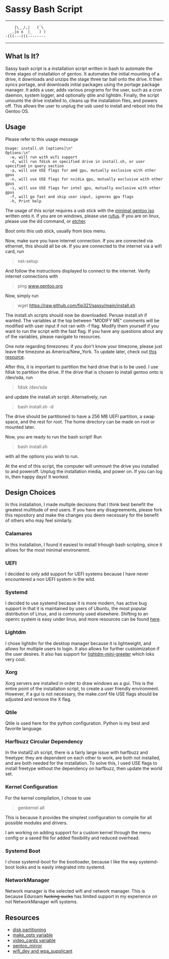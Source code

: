 # Sassy Bash Script
---

        |\__/,|   (`\
      _.|o o  |_   ) )
    -(((---(((--------

---
## What Is It?

Sassy bash script is a installation script written in bash to automate the three stages of installation of gentoo. It automates the initial mounting of a drive, it downloads and unzips the stage three tar ball onto the drive. It then syncs portage, and downloads initial packages using the portage package manager. It adds a user, adds various programs for the user, such as a cron daemon, system logger, and optionally qtile and lightdm. Finally, the script umounts the drive installed to, cleans up the installation files, and powers off. This allows the user to unplug the usb used to install and reboot into the Gentoo OS.

## Usage

Please refer to this usage message

    Usage: install.sh [options]\n"
    Options:\n"
      -w, will run with wifi support
      -d, will run fdisk on specified drive in install.sh, or user specified in query section
      -a, will use USE flags for amd gpu, mutually exclusive with other gpus
      -n, will use USE flags for nvidia gpu, mutually exclusive with other gpus
      -i, will use USE flags for intel gpu, mutually exclusive with other gpus
      -f, will go fast and skip user input, ignores gpu flags
      -h, Print help

The usage of this script requires a usb stick with the [minimal gentoo iso](https://www.gentoo.org/downloads/) written onto it. If you are on windows, please use [rufus](https://rufus.ie/en/). If you are on linux, please use the dd command, or [etcher](https://www.balena.io/etcher/).

Boot onto this usb stick, usually from bios menu.

Now, make sure you have internet connection. If you are connected via ethernet, this should all be ok. If you are connected to the internet via a wifi card, run 

> net-setup

And follow the instructions displayed to connect to the internet. Verify internet connections with 

> ping www.gentoo.org

Now, simply run

> wget https://raw.github.com/fjp321/sassy/main/install.sh

The install.sh scripts should now be downloaded. Peruse install.sh if wanted. The variables at the top between "MODIFY ME" comments will be modified with user input if not ran with -f flag. Modify them yourself if you want to run the script with the fast flag. If you have any questions about any of the variables, please navigate to resources. 

One note regarding timezones: if you don't know your timezone, please just leave the timezone as America/New_York. To update later, check out [this resource](https://wiki.gentoo.org/wiki/System_time).

After this, it is important to partition the hard drive that is to be used. I use fdisk to partition the drive. If the drive that is chosen to install gentoo onto is /dev/sda, run 

> fdisk /dev/sda

and update the install.sh script. Alternatively, run 

> bash install.sh -d

The drive should be partitioned to have a 256 MB UEFI partition, a swap space, and the rest for root. The home directory can be made on root or mounted later. 

Now, you are ready to run the bash script! Run

> bash install.sh

with all the options you wish to run. 

At the end of this script, the computer will unmount the drive you installed to and poweroff. Unplug the installation media, and power on. If you can log in, then happy days! It worked.

## Design Choices

In this installation, I made multiple decisions that I think best benefit the greatest multitude of end users. If you have any disagreements, please fork this repository and make the changes you deem necessary for the benefit of others who may feel similarly. 

### Calamares

In this installation, I found it easiest to install trhough bash scripting, since it allows for the most minimal environemnt. 

### UEFI

I decided to only add support for UEFI systems because I have never encountered a non UEFI system in the wild. 

### Systemd

I decided to use systemd because it is more modern, has active bug support in that it is maintained by users of Ubuntu, the most popular distribution of Linux, and is commonly used elsewhere. Shifting to an openrc system is easy under linux, and more resources can be found [here](https://wiki.gentoo.org/wiki/OpenRC).

### Lightdm

I chose lightdm for the desktop manager because it is lightweight, and allows for multiple users to login. It also allows for further custoimization if the user desires. It also has support for [lightdm-mini-greeter](https://github.com/prikhi/lightdm-mini-greeter) which loks very cool.

### Xorg

Xorg servers are installed in order to draw windows as a gui. This is the entire point of the installation script, to create a user friendly environment. However, if a gui is not necessary, the make.conf file USE flags should be adjusted and remove the X flag. 

### Qtile

Qtile is used here for the python configuration. Python is my best and favorite language.

### Harfbuzz Circular Dependency

In the install2.sh script, there is a fairly large issue with harfbuzz and freetype: they are dependent on each other to work, are both not installed, and are both needed for the installation. To solve this, I used USE flags to install freetype without the dependency on harfbuzz, then update the world set. 

### Kernel Configuration

For the kernel compilation, I chose to use 
> genkernel all

This is because it provides the simplest configuration to compile for all possible modules and drivers. 

I am working on adding support for a custom kernel through the menu config or a saved file for added flexibility and reduced overhead.

### Systemd Boot

I chose systemd-boot for the bootloader, because I like the way systemd-boot looks and is easily integrated into systemd. 

### NetworkManager

Network manager is the selected wifi and network manager. This is because Eduroam ~~fucking sucks~~ has limited support in my experience on not NetworkManager wifi systems.

## Resources

- [disk partitioning](https://wiki.gentoo.org/wiki/Handbook:AMD64/Installation/Disks#Partitioning_the_disk_with_GPT_for_UEFI)
- [make_opts variable](https://wiki.gentoo.org/wiki/MAKEOPTS)
- [video_cards variable](https://wiki.gentoo.org/wiki//etc/portage/make.conf#VIDEO_CARDS)
- [gentoo_mirror](https://wiki.gentoo.org/wiki/GENTOO_MIRRORS)
- [wifi_dev and wpa_supplicant](https://wiki.gentoo.org/wiki/Wpa_supplicant)
